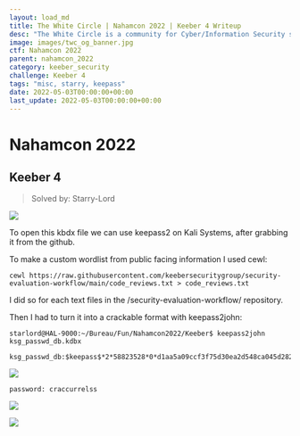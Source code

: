 ```yaml
---
layout: load_md
title: The White Circle | Nahamcon 2022 | Keeber 4 Writeup
desc: "The White Circle is a community for Cyber/Information Security students, enthusiasts and professionals. You can discuss anything related to Security, share your knowledge with others, get help when you need it and proceed further in your journey with amazing people from all over the world."
image: images/twc_og_banner.jpg
ctf: Nahamcon 2022
parent: nahamcon_2022
category: keeber_security
challenge: Keeber 4
tags: "misc, starry, keepass"
date: 2022-05-03T00:00:00+00:00
last_update: 2022-05-03T00:00:00+00:00
---
```


<h1 class="heading card-title white-text">Nahamcon 2022</h1>

## Keeber 4
> Solved by: Starry-Lord

![](https://i.imgur.com/gNzQkHh.png)


To open this kbdx file we can use keepass2 on Kali Systems, after grabbing it from the github. 

To make a custom wordlist from public facing information I used cewl:

```
cewl https://raw.githubusercontent.com/keebersecuritygroup/security-evaluation-workflow/main/code_reviews.txt > code_reviews.txt 
```

I did so for each text files in the /security-evaluation-workflow/ repository.

Then I had to turn it into a crackable format with keepass2john:

```
starlord@HAL-9000:~/Bureau/Fun/Nahamcon2022/Keeber$ keepass2john ksg_passwd_db.kdbx 

ksg_passwd_db:$keepass$*2*58823528*0*d1aa5a09ccf3f75d30ea2d548ca045d28252c90adc8bf016bd444cbb3d6d5f65*580f6c41d95ea9407da649ee0312209f1686edf0b779458d57288ed7043c60ff*aec6b24ac45bf46d4b632d5e408799c7*4fa205b599089f79005e176c9c47690ffc58492169309a47613d4269a8ef2a52*f51a2a1f36f1ca1d10439aa78eccece46337274880f594f5a62a703f6007374f
```

![](https://i.imgur.com/kclUiYV.png)

```
password: craccurrelss
```

![](https://i.imgur.com/mH7mPvb.png)

![](https://i.imgur.com/AXs6oPQ.png)

